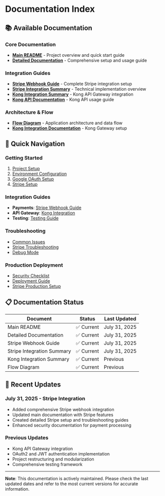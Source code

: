 # Documentation Index

## 📚 Available Documentation

### Core Documentation
- **[Main README](../README.md)** - Project overview and quick start guide
- **[Detailed Documentation](README.md)** - Comprehensive setup and usage guide

### Integration Guides
- **[Stripe Webhook Guide](STRIPE_WEBHOOK_GUIDE.md)** - Complete Stripe integration setup
- **[Stripe Integration Summary](STRIPE_INTEGRATION_SUMMARY.md)** - Technical implementation overview
- **[Kong Integration Summary](KONG_INTEGRATION_SUMMARY.md)** - Kong API Gateway integration
- **[Kong API Documentation](KONG_API_README.md)** - Kong API usage guide

### Architecture & Flow
- **[Flow Diagram](FLOW_DIAGRAM.md)** - Application architecture and data flow
- **[Kong Integration Documentation](KONG_INTEGRATION_SUMMARY.md)** - Kong Gateway setup

## 🎯 Quick Navigation

### Getting Started
1. [Project Setup](../README.md#quick-start)
2. [Environment Configuration](README.md#environment-configuration)
3. [Google OAuth Setup](README.md#google-oauth2-setup)
4. [Stripe Setup](README.md#stripe-setup-optional)

### Integration Guides
- **Payments**: [Stripe Webhook Guide](STRIPE_WEBHOOK_GUIDE.md)
- **API Gateway**: [Kong Integration](KONG_INTEGRATION_SUMMARY.md)
- **Testing**: [Testing Guide](README.md#testing-the-application)

### Troubleshooting
- [Common Issues](README.md#troubleshooting)
- [Stripe Troubleshooting](STRIPE_WEBHOOK_GUIDE.md#troubleshooting)
- [Debug Mode](README.md#debug-mode)

### Production Deployment
- [Security Checklist](README.md#security-checklist)
- [Deployment Guide](README.md#production-deployment)
- [Stripe Production Setup](STRIPE_WEBHOOK_GUIDE.md#production-deployment)

## 📋 Documentation Status

| Document | Status | Last Updated |
|----------|---------|--------------|
| Main README | ✅ Current | July 31, 2025 |
| Detailed Documentation | ✅ Current | July 31, 2025 |
| Stripe Webhook Guide | ✅ Current | July 31, 2025 |
| Stripe Integration Summary | ✅ Current | July 31, 2025 |
| Kong Integration Summary | ✅ Current | Previous |
| Flow Diagram | ✅ Current | Previous |

## 🔄 Recent Updates

### July 31, 2025 - Stripe Integration
- Added comprehensive Stripe webhook integration
- Updated main documentation with Stripe features
- Created detailed Stripe setup and troubleshooting guides
- Enhanced security documentation for payment processing

### Previous Updates
- Kong API Gateway integration
- OAuth2 and JWT authentication implementation
- Project restructuring and modularization
- Comprehensive testing framework

---

**Note**: This documentation is actively maintained. Please check the last updated dates and refer to the most current versions for accurate information.
